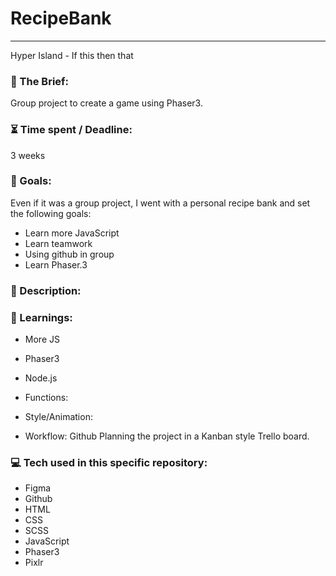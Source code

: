 # RecipeBank

---

Hyper Island - If this then that

### :open_file_folder: The Brief:

Group project to create a game using Phaser3.


### :hourglass_flowing_sand: Time spent / Deadline:

3 weeks

### :dart: Goals:

Even if it was a group project, I went with a personal recipe bank and set the following goals:

- Learn more JavaScript
- Learn teamwork
- Using github in group
- Learn Phaser.3

### :grimacing: Description:



### :blue_book: Learnings:

- More JS
- Phaser3
- Node.js
- Functions:

- Style/Animation:
    


- Workflow:
  Github
  Planning the project in a Kanban style Trello board.
  

### :computer: Tech used in this specific repository:

- Figma
- Github
- HTML
- CSS
- SCSS
- JavaScript
- Phaser3
- Pixlr
